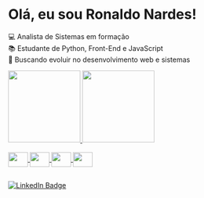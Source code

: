 # Olá, eu sou Ronaldo Nardes!   

💻 Analista de Sistemas em formação  
📚 Estudante de Python, Front-End e JavaScript  
🚀 Buscando evoluir no desenvolvimento web e sistemas  

<div> 
  <a href="https://github.com/asKelvinRamos">
  <img height="147em" src="https://github-readme-stats-sigma-five.vercel.app/api?username=asKelvinRamos&show_icons=true&theme=dark&include_all_commits=true&count_private=true&cache_seconds=3600"/>
  <img height="147em" src="https://github-readme-stats-sigma-five.vercel.app/api/top-langs/?username=asKelvinRamos&layout=compact&langs_count=16&theme=dark&cache_seconds=3600"/>
</div>

<div style="display: inline_block"><br>
  <img align="center" height="30" width="40" src="https://cdn.jsdelivr.net/gh/devicons/devicon@latest/icons/python/python-original.svg" />
  <img align="center" height="30" width="40" src="https://cdn.jsdelivr.net/gh/devicons/devicon@latest/icons/css3/css3-original.svg" />
  <img align="center" height="30" width="40" src="https://cdn.jsdelivr.net/gh/devicons/devicon@latest/icons/html5/html5-original.svg" />
  <img align="center" height="30" width="40" src="https://cdn.jsdelivr.net/gh/devicons/devicon@latest/icons/javascript/javascript-original.svg" />
</div>
    
##

<div align="left" >
  <a href="https://www.linkedin.com/in/kelvin-costa-1a4833258" target="_blank"> <img src="https://img.shields.io/badge/LinkedIn-0077B5?style=for-the-badge&logo=linkedin&logoColor=white" alt="LinkedIn Badge"/> </a>
</div>
